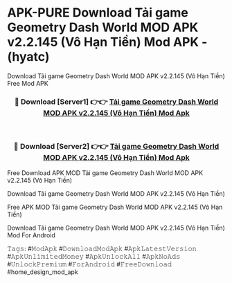 # APK-PURE Download Tải game Geometry Dash World MOD APK v2.2.145 (Vô Hạn Tiền) Mod APK - (hyatc)
Download Tải game Geometry Dash World MOD APK v2.2.145 (Vô Hạn Tiền) Free Mod APK

<div align="center">
<h3>🔴 Download [Server1] 👉👉 <a href="https://apk-comot.site?title=Tải_game_Geometry_Dash_World_MOD_APK_v2.2.145_(Vô_Hạn_Tiền)">Tải game Geometry Dash World MOD APK v2.2.145 (Vô Hạn Tiền) Mod Apk</a></h3><br>

<h3>🔴 Download [Server2] 👉👉 <a href="https://apk-comot.site?title=Tải_game_Geometry_Dash_World_MOD_APK_v2.2.145_(Vô_Hạn_Tiền)">Tải game Geometry Dash World MOD APK v2.2.145 (Vô Hạn Tiền) Mod Apk</a></h3>
</div>


Free Download APK MOD Tải game Geometry Dash World MOD APK v2.2.145 (Vô Hạn Tiền)

Download Tải game Geometry Dash World MOD APK v2.2.145 (Vô Hạn Tiền) 

Free APK MOD Tải game Geometry Dash World MOD APK v2.2.145 (Vô Hạn Tiền) 

Download Tải game Geometry Dash World MOD APK v2.2.145 (Vô Hạn Tiền) Mod For Android

𝚃𝚊𝚐𝚜: #𝙼𝚘𝚍𝙰𝚙𝚔 #𝙳𝚘𝚠𝚗𝚕𝚘𝚊𝚍𝙼𝚘𝚍𝙰𝚙𝚔 #𝙰𝚙𝚔𝙻𝚊𝚝𝚎𝚜𝚝𝚅𝚎𝚛𝚜𝚒𝚘𝚗 #𝙰𝚙𝚔𝚄𝚗𝚕𝚒𝚖𝚒𝚝𝚎𝚍𝙼𝚘𝚗𝚎𝚢 #𝙰𝚙𝚔𝚄𝚗𝚕𝚘𝚌𝚔𝙰𝚕𝚕 #𝙰𝚙𝚔𝙽𝚘𝙰𝚍𝚜 #𝚄𝚗𝚕𝚘𝚌𝚔𝙿𝚛𝚎𝚖𝚒𝚞𝚖 #𝙵𝚘𝚛𝙰𝚗𝚍𝚛𝚘𝚒𝚍 #𝙵𝚛𝚎𝚎𝙳𝚘𝚠𝚗𝚕𝚘𝚊𝚍 #home_design_mod_apk